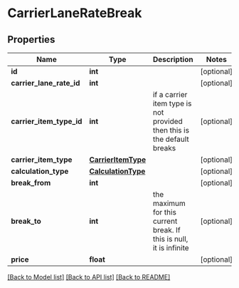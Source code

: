 # CarrierLaneRateBreak

## Properties
Name | Type | Description | Notes
------------ | ------------- | ------------- | -------------
**id** | **int** |  | [optional] 
**carrier_lane_rate_id** | **int** |  | [optional] 
**carrier_item_type_id** | **int** | if a carrier item type is not provided then this is the default breaks | [optional] 
**carrier_item_type** | [**CarrierItemType**](CarrierItemType.md) |  | [optional] 
**calculation_type** | [**CalculationType**](CalculationType.md) |  | [optional] 
**break_from** | **int** |  | [optional] 
**break_to** | **int** | the maximum for this current break. If this is null, it is infinite | [optional] 
**price** | **float** |  | [optional] 

[[Back to Model list]](../README.md#documentation-for-models) [[Back to API list]](../README.md#documentation-for-api-endpoints) [[Back to README]](../README.md)

